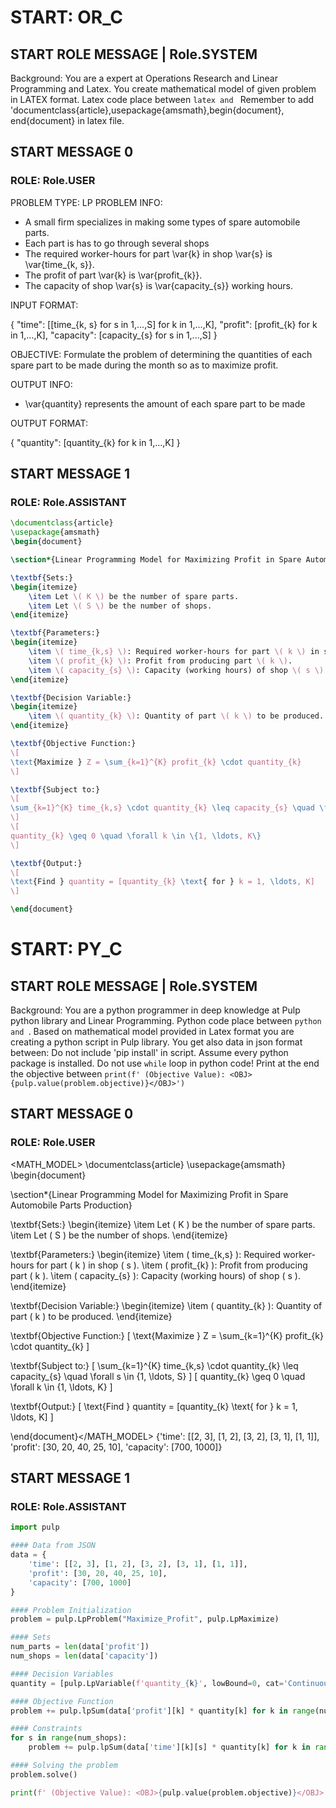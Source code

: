 # START: OR_C 
## START ROLE MESSAGE | Role.SYSTEM 
Background: You are a expert at Operations Research and Linear Programming and Latex. You create mathematical model of given problem in LATEX format. Latex code place between ```latex and ``` Remember to add 'documentclass{article},usepackage{amsmath},begin{document}, end{document} in latex file. 
## START MESSAGE 0 
### ROLE: Role.USER
<DESCRIPTION>
PROBLEM TYPE: LP
PROBLEM INFO:

- A small firm specializes in making some types of spare automobile parts. 
- Each part is has to go through several shops 
- The required worker-hours for part \var{k} in shop \var{s} is \var{time_{k, s}}.
- The profit of part \var{k} is \var{profit_{k}}.
- The capacity of shop \var{s} is \var{capacity_{s}} working hours.

INPUT FORMAT:

{
	"time": [[time_{k, s} for s in 1,...,S] for k in 1,...,K],
	"profit": [profit_{k} for k in 1,...,K],
	"capacity": [capacity_{s} for s in 1,...,S]
}


OBJECTIVE: Formulate the problem of determining the quantities of each spare part to be made during the month so as to maximize profit.

OUTPUT INFO:

- \var{quantity} represents the amount of each spare part to be made

OUTPUT FORMAT:

{
	"quantity": [quantity_{k} for k in 1,...,K]
}
</DESCRIPTION>


## START MESSAGE 1 
### ROLE: Role.ASSISTANT
```latex
\documentclass{article}
\usepackage{amsmath}
\begin{document}

\section*{Linear Programming Model for Maximizing Profit in Spare Automobile Parts Production}

\textbf{Sets:}
\begin{itemize}
    \item Let \( K \) be the number of spare parts.
    \item Let \( S \) be the number of shops.
\end{itemize}

\textbf{Parameters:}
\begin{itemize}
    \item \( time_{k,s} \): Required worker-hours for part \( k \) in shop \( s \).
    \item \( profit_{k} \): Profit from producing part \( k \).
    \item \( capacity_{s} \): Capacity (working hours) of shop \( s \).
\end{itemize}

\textbf{Decision Variable:}
\begin{itemize}
    \item \( quantity_{k} \): Quantity of part \( k \) to be produced.
\end{itemize}

\textbf{Objective Function:}
\[
\text{Maximize } Z = \sum_{k=1}^{K} profit_{k} \cdot quantity_{k}
\]

\textbf{Subject to:}
\[
\sum_{k=1}^{K} time_{k,s} \cdot quantity_{k} \leq capacity_{s} \quad \forall s \in \{1, \ldots, S\}
\]
\[
quantity_{k} \geq 0 \quad \forall k \in \{1, \ldots, K\}
\]

\textbf{Output:}
\[
\text{Find } quantity = [quantity_{k} \text{ for } k = 1, \ldots, K]
\]

\end{document}
```

# START: PY_C 
## START ROLE MESSAGE | Role.SYSTEM 
Background: You are a python programmer in deep knowledge at Pulp python library and Linear Programming. Python code place between ```python and ```. Based on mathematical model provided in Latex format you are creating a python script in Pulp library. You get also data in json format between: <DATA></DATA> Do not include 'pip install' in script. Assume every python package is installed. Do not use `while` loop in python code! Print at the end the objective between <OBJ></OBJ> `print(f' (Objective Value): <OBJ>{pulp.value(problem.objective)}</OBJ>')` 
## START MESSAGE 0 
### ROLE: Role.USER
<MATH_MODEL>
\documentclass{article}
\usepackage{amsmath}
\begin{document}

\section*{Linear Programming Model for Maximizing Profit in Spare Automobile Parts Production}

\textbf{Sets:}
\begin{itemize}
    \item Let \( K \) be the number of spare parts.
    \item Let \( S \) be the number of shops.
\end{itemize}

\textbf{Parameters:}
\begin{itemize}
    \item \( time_{k,s} \): Required worker-hours for part \( k \) in shop \( s \).
    \item \( profit_{k} \): Profit from producing part \( k \).
    \item \( capacity_{s} \): Capacity (working hours) of shop \( s \).
\end{itemize}

\textbf{Decision Variable:}
\begin{itemize}
    \item \( quantity_{k} \): Quantity of part \( k \) to be produced.
\end{itemize}

\textbf{Objective Function:}
\[
\text{Maximize } Z = \sum_{k=1}^{K} profit_{k} \cdot quantity_{k}
\]

\textbf{Subject to:}
\[
\sum_{k=1}^{K} time_{k,s} \cdot quantity_{k} \leq capacity_{s} \quad \forall s \in \{1, \ldots, S\}
\]
\[
quantity_{k} \geq 0 \quad \forall k \in \{1, \ldots, K\}
\]

\textbf{Output:}
\[
\text{Find } quantity = [quantity_{k} \text{ for } k = 1, \ldots, K]
\]

\end{document}</MATH_MODEL>
<DATA>
{'time': [[2, 3], [1, 2], [3, 2], [3, 1], [1, 1]], 'profit': [30, 20, 40, 25, 10], 'capacity': [700, 1000]}</DATA>


## START MESSAGE 1 
### ROLE: Role.ASSISTANT
```python
import pulp

#### Data from JSON
data = {
    'time': [[2, 3], [1, 2], [3, 2], [3, 1], [1, 1]],
    'profit': [30, 20, 40, 25, 10],
    'capacity': [700, 1000]
}

#### Problem Initialization
problem = pulp.LpProblem("Maximize_Profit", pulp.LpMaximize)

#### Sets
num_parts = len(data['profit'])
num_shops = len(data['capacity'])

#### Decision Variables
quantity = [pulp.LpVariable(f'quantity_{k}', lowBound=0, cat='Continuous') for k in range(num_parts)]

#### Objective Function
problem += pulp.lpSum(data['profit'][k] * quantity[k] for k in range(num_parts)), "Total_Profit"

#### Constraints
for s in range(num_shops):
    problem += pulp.lpSum(data['time'][k][s] * quantity[k] for k in range(num_parts)) <= data['capacity'][s], f"Capacity_Shop_{s}"

#### Solving the problem
problem.solve()

print(f' (Objective Value): <OBJ>{pulp.value(problem.objective)}</OBJ>')
```

